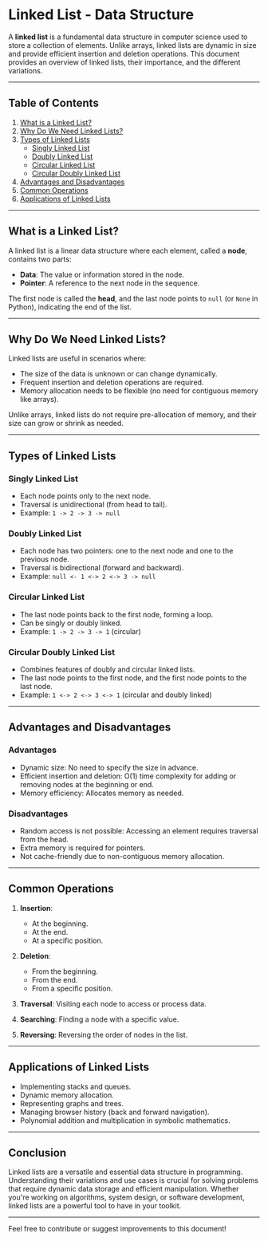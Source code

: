 # Linked List - Data Structure

A **linked list** is a fundamental data structure in computer science used to store a collection of elements. Unlike arrays, linked lists are dynamic in size and provide efficient insertion and deletion operations. This document provides an overview of linked lists, their importance, and the different variations.

---

## Table of Contents

1. [What is a Linked List?](#what-is-a-linked-list)
2. [Why Do We Need Linked Lists?](#why-do-we-need-linked-lists)
3. [Types of Linked Lists](#types-of-linked-lists)
   - [Singly Linked List](#singly-linked-list)
   - [Doubly Linked List](#doubly-linked-list)
   - [Circular Linked List](#circular-linked-list)
   - [Circular Doubly Linked List](#circular-doubly-linked-list)
4. [Advantages and Disadvantages](#advantages-and-disadvantages)
5. [Common Operations](#common-operations)
6. [Applications of Linked Lists](#applications-of-linked-lists)

---

## What is a Linked List?

A linked list is a linear data structure where each element, called a **node**, contains two parts:

- **Data**: The value or information stored in the node.
- **Pointer**: A reference to the next node in the sequence.

The first node is called the **head**, and the last node points to `null` (or `None` in Python), indicating the end of the list.

---

## Why Do We Need Linked Lists?

Linked lists are useful in scenarios where:

- The size of the data is unknown or can change dynamically.
- Frequent insertion and deletion operations are required.
- Memory allocation needs to be flexible (no need for contiguous memory like arrays).

Unlike arrays, linked lists do not require pre-allocation of memory, and their size can grow or shrink as needed.

---

## Types of Linked Lists

### Singly Linked List

- Each node points only to the next node.
- Traversal is unidirectional (from head to tail).
- Example: `1 -> 2 -> 3 -> null`

### Doubly Linked List

- Each node has two pointers: one to the next node and one to the previous node.
- Traversal is bidirectional (forward and backward).
- Example: `null <- 1 <-> 2 <-> 3 -> null`

### Circular Linked List

- The last node points back to the first node, forming a loop.
- Can be singly or doubly linked.
- Example: `1 -> 2 -> 3 -> 1` (circular)

### Circular Doubly Linked List

- Combines features of doubly and circular linked lists.
- The last node points to the first node, and the first node points to the last node.
- Example: `1 <-> 2 <-> 3 <-> 1` (circular and doubly linked)

---

## Advantages and Disadvantages

### Advantages

- Dynamic size: No need to specify the size in advance.
- Efficient insertion and deletion: O(1) time complexity for adding or removing nodes at the beginning or end.
- Memory efficiency: Allocates memory as needed.

### Disadvantages

- Random access is not possible: Accessing an element requires traversal from the head.
- Extra memory is required for pointers.
- Not cache-friendly due to non-contiguous memory allocation.

---

## Common Operations

1. **Insertion**:

   - At the beginning.
   - At the end.
   - At a specific position.

2. **Deletion**:

   - From the beginning.
   - From the end.
   - From a specific position.

3. **Traversal**: Visiting each node to access or process data.

4. **Searching**: Finding a node with a specific value.

5. **Reversing**: Reversing the order of nodes in the list.

---

## Applications of Linked Lists

- Implementing stacks and queues.
- Dynamic memory allocation.
- Representing graphs and trees.
- Managing browser history (back and forward navigation).
- Polynomial addition and multiplication in symbolic mathematics.

---

## Conclusion

Linked lists are a versatile and essential data structure in programming. Understanding their variations and use cases is crucial for solving problems that require dynamic data storage and efficient manipulation. Whether you're working on algorithms, system design, or software development, linked lists are a powerful tool to have in your toolkit.

---

Feel free to contribute or suggest improvements to this document!


